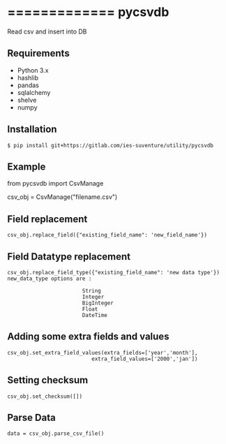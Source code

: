 =============
pycsvdb
=============
Read csv and insert into DB

Requirements
-----------------

- Python 3.x
- hashlib
- pandas
- sqlalchemy
- shelve
- numpy

Installation
-----------------


    $ pip install git+https://gitlab.com/ies-suventure/utility/pycsvdb


Example
-----------------



   from pycsvdb import CsvManage

   csv_obj = CsvManage("filename.csv")

Field replacement 
------------------------
    csv_obj.replace_field({"existing_field_name": 'new_field_name'})

Field Datatype replacement 
------------------------
    csv_obj.replace_field_type({"existing_field_name": 'new data type'})
    new_data_type options are :

                            String
                            Integer
                            BigInteger
                            Float
                            DateTime

Adding some extra fields and values 
------------------------

    csv_obj.set_extra_field_values(extra_fields=['year','month'],
                               extra_field_values=['2000','jan'])

Setting checksum 
------------------------
    csv_obj.set_checksum([])

Parse Data
--------------------------
    data = csv_obj.parse_csv_file()
